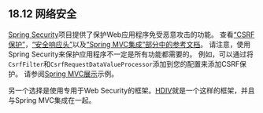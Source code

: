 ## 18.12 网络安全

[Spring Security](http://projects.spring.io/spring-security/)项目提供了保护Web应用程序免受恶意攻击的功能。 查看[“CSRF保护”](http://docs.spring.io/spring-security/site/docs/current/reference/htmlsingle/#csrf)，[“安全响应头”](http://docs.spring.io/spring-security/site/docs/current/reference/htmlsingle/#headers)以及[“Spring MVC集成”部分中的参考文档](http://docs.spring.io/spring-security/site/docs/current/reference/htmlsingle/#mvc)。 请注意，使用Spring Security来保护应用程序不一定是所有功能都需要的。 例如，可以通过将`CsrfFilter`和`CsrfRequestDataValueProcessor`添加到您的配置来添加CSRF保护。 请参阅[Spring MVC展示](https://github.com/spring-projects/spring-mvc-showcase/commit/361adc124c05a8187b84f25e8a57550bb7d9f8e4)示例。

另一个选择是使用专用于Web Security的框架。[HDIV](http://hdiv.org/)就是一个这样的框架，并且与Spring MVC集成在一起。

